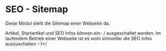 # SEO - Sitemap

Diese Modul stellt die Sitemap einer Webseite da.

Artikel, Startartikel und SEO Infos können ein- / ausgeschaltet werden.
Im laufendem Betrieb einer Webseite ist es wohl sinnvoller die SEO Infos auszuschalten :-)</

